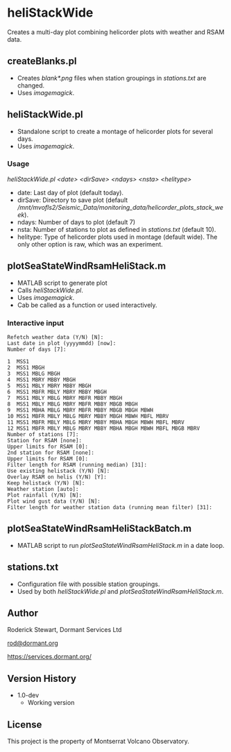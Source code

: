 # heliStackWide

Creates a multi-day plot combining helicorder plots with weather and RSAM data. 

## createBlanks.pl

* Creates *blank\*.png* files when station groupings in *stations.txt* are changed.
* Uses *imagemagick*.

## heliStackWide.pl

* Standalone script to create a montage of helicorder plots for several days.
* Uses *imagemagick*.

### Usage

*heliStackWide.pl \<date\> \<dirSave\> \<ndays\> \<nsta\> \<helitype\>*

* date: Last day of plot (default today).
* dirSave: Directory to save plot (default */mnt/mvofls2/Seismic_Data/monitoring_data/helicorder_plots_stack_week*).
* ndays: Number of days to plot (default 7)
* nsta: Number of stations to plot as defined in *stations.txt* (default 10).
* helitype: Type of helicorder plots used in montage (default wide). The only other option is raw, which was an experiment.

## plotSeaStateWindRsamHeliStack.m

* MATLAB script to generate plot
* Calls *heliStackWide.pl*.
* Uses *imagemagick*.
* Cab be called as a function or used interactively.

### Interactive input
```
Refetch weather data (Y/N) [N]: 
Last date in plot (yyyymmdd) [now]: 
Number of days [7]: 

1  MSS1
2  MSS1 MBGH
3  MSS1 MBLG MBGH
4  MSS1 MBRY MBBY MBGH
5  MSS1 MBLY MBRY MBBY MBGH
6  MSS1 MBFR MBLY MBRY MBBY MBGH
7  MSS1 MBLY MBLG MBRY MBFR MBBY MBGH
8  MSS1 MBLY MBLG MBRY MBFR MBBY MBGB MBGH
9  MSS1 MBHA MBLG MBRY MBFR MBBY MBGB MBGH MBWH
10 MSS1 MBFR MBLY MBLG MBRY MBBY MBGH MBWH MBFL MBRV
11 MSS1 MBFR MBLY MBLG MBRY MBBY MBHA MBGH MBWH MBFL MBRV
12 MSS1 MBFR MBLY MBLG MBRY MBBY MBHA MBGH MBWH MBFL MBGB MBRV
Number of stations [7]: 
Station for RSAM [none]: 
Upper limits for RSAM [0]: 
2nd station for RSAM [none]: 
Upper limits for RSAM [0]: 
Filter length for RSAM (running median) [31]: 
Use existing helistack (Y/N) [N]: 
Overlay RSAM on helis (Y/N) [Y]: 
Keep helistack (Y/N) [N]: 
Weather station [auto]: 
Plot rainfall (Y/N) [N]: 
Plot wind gust data (Y/N) [N]: 
Filter length for weather station data (running mean filter) [31]: 
```

## plotSeaStateWindRsamHeliStackBatch.m

* MATLAB script to run *plotSeaStateWindRsamHeliStack.m* in a date loop.

## stations.txt

* Configuration file with possible station groupings.
* Used by both *heliStackWide.pl* and *plotSeaStateWindRsamHeliStack.m*.

## Author

Roderick Stewart, Dormant Services Ltd

rod@dormant.org

https://services.dormant.org/

## Version History

* 1.0-dev
    * Working version

## License

This project is the property of Montserrat Volcano Observatory.
